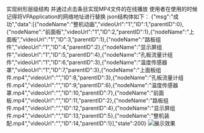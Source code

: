 实现树形层级结构
并通过点击条目实现MP4文件的在线播放
使用者在使用的时候记得将VPApplication的网络地址进行替换
json结构体如下：
{"msg":"成功","data":[{"nodeName":"整机动画","videoUrl":"1","ID":1,"parentID":0},{"nodeName":"前面板","videoUrl":"1","ID":2,"parentID":1},{"nodeName":"上面板","videoUrl":"1","ID":3,"parentID":1},{"nodeName":"路板组件","videoUrl":"1","ID":4,"parentID":2},{"nodeName":"显示屏组件","videoUrl":"1","ID":5,"parentID":4},{"nodeName":"孔板流量计组件","videoUrl":"1","ID":6,"parentID":3},{"nodeName":"温度传感器罩","videoUrl":"1","ID":7,"parentID":3},{"nodeName":"上面板组件.mp4","videoUrl":"","ID":8,"parentID":3},{"nodeName":"孔板流量计组件.mp4","videoUrl":"","ID":9,"parentID":6},{"nodeName":"温度传感器罩.mp4","videoUrl":"","ID":10,"parentID":7},{"nodeName":"前面板.mp4","videoUrl":"","ID":11,"parentID":2},{"nodeName":"路板组件.mp4","videoUrl":"","ID":12,"parentID":4},{"nodeName":"显示屏组件.mp4","videoUrl":"","ID":13,"parentID":5},{"nodeName":"整机装配.mp4","videoUrl":"","ID":14,"parentID":1}],"state":200}
![展示效果](https://timgsa.baidu.com/timg?image&quality=80&size=b9999_10000&sec=1531806268307&di=34acfc3d5809a11c9d2fdf9f5f28256e&imgtype=0&src=http%3A%2F%2Fc.hiphotos.baidu.com%2Fimage%2Fpic%2Fitem%2F72f082025aafa40f99d4e82aa764034f78f01932.jpg)
